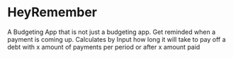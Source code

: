 # HeyRemember
A Budgeting App that is not just a budgeting app. Get reminded when a payment is coming up. Calculates by Input how long it will take to pay off a debt with x amount of payments per period or after x amount paid
